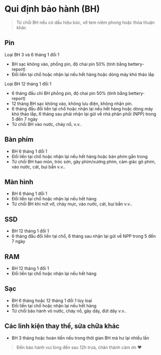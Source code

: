 # Qui định bảo hành (BH)

> Từ chối BH nếu có dấu hiệu bóc, vỡ tem niêm phong hoặc thỏa thuận khác

## Pin

Loại BH 3 và 6 tháng 1 đổi 1

- BH sạc không vào, phồng pin, độ chai pin 50% (tính bằng bettery-report)
- Đổi liền tại chổ hoặc nhận lại nếu hết hàng hoặc dòng máy khó tháo lắp

Loại BH 12 tháng 1 đổi 1

- 6 tháng đầu chỉ BH phồng pin, độ chai pin 50% (tính bằng bettery-report)
- 12 tháng BH sạc không vào, không lưu điện, không nhận pin.
- 6 tháng đầu đổi liền tại chổ hoặc nhận lại nếu hết hàng hoặc dòng máy khó tháo lắp, 6 tháng sau phải nhận lại gửi về nhà phân phối (NPP) trong 5 đến 7 ngày
- Từ chối BH vào nước, cháy nổ, v.v..

## Bàn phím

- BH 6 tháng 1 đổi 1
- Đổi liền tại chổ hoặc nhận lại nếu hết hàng hoặc bàn phím gắn trong
- Từ chối BH hao mòn, tróc sơn, gãy phím/xương phím, cảm giác gõ phím, vào nước, cát, bụi bẩn v.v..

## Màn hình

- BH 6 tháng 1 đổi 1
- Đổi liền tại chổ hoặc nhận lại nếu hết hàng
- Từ chối BH khi nứt vỡ, chảy mực, vào nước, cát, bụi bẩn v.v..

## SSD

- BH 12 tháng 1 đổi 1
- 6 tháng đầu đổi liền tại chổ, 6 tháng sau nhận lại gửi về NPP trong 5 đến 7 ngày

## RAM

- BH 12 tháng 1 đổi 1
- Đổi liền tại chổ hoặc nhận lại nếu hết hàng

## Sạc

- BH 6 tháng hoặc 12 tháng 1 đổi 1 tùy loại
- Đổi liền tại chổ hoặc nhận lại nếu hết hàng
- Từ chối bảo hành vô nước, cháy nổ, gãy dây, đứt dây v.v..

## Các linh kiện thay thế, sửa chữa khác

- BH 3 tháng hoặc hoàn tiền nếu trong thời gian BH mà hư lại nhiều lần

> Đến bảo hành vui lòng đến sau 12h trưa, chân thành cảm ơn ❤️
